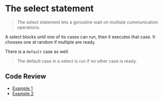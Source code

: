 # The select statement

> The select statement lets a goroutine wait on multiple communication operations.

A select blocks until one of its cases can run, then it executes that case. It
chooses one at random if multiple are ready.

There is a `default` case as well.

> The default case in a select is run if no other case is ready.

## Code Review

* [Example 1](x/Select-example1/main.go)
* [Example 2](x/Select-example2/main.go)

